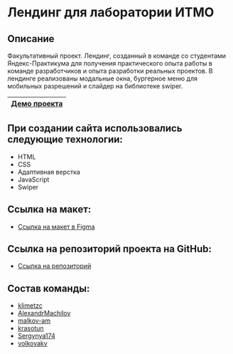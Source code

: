# Лендинг для лаборатории ИТМО

## Описание
Факультативный проект.
Лендинг, созданный в команде со студентами Яндекс-Практикума для получения практического опыта работы в команде разработчиков и опыта разработки реальных проектов.
В лендинге реализованы модальные окна, бургерное меню для мобильных разрешений и слайдер на библиотеке swiper.

| [Демо проекта](https://itmo-landing.herokuapp.com/home.html) |
|:----:|

## При создании сайта использовались следующие технологии:
- HTML
- CSS
- Адаптивная верстка
- JavaScript
- Swiper

## Ссылка на макет:
- [Ссылка на макет в Figma](https://www.figma.com/file/1V8lzi168fbxjb5cm5gVj0/PAGE-SG_ITMO?node-id=0%3A1)

## Ссылка на репозиторий проекта на GitHub:
- [Ссылка на репозиторий](https://github.com/malkov-am/ITMO-landing)

## Состав команды:
- [klimetzc](https://github.com/klimetzc)
- [AlexandrMachilov](https://github.com/AlexandrMachilov)
- [malkov-am](https://github.com/malkov-am)
- [krasotun](https://github.com/krasotun)
- [Sergynya174](https://github.com/Sergynya174)
- [volkovakv](https://github.com/volkovakv)
